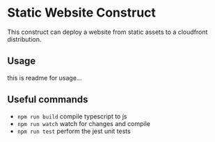 # Static Website Construct

This construct can deploy a website from static assets to a cloudfront distribution.

## Usage

this is readme for usage...

## Useful commands

* `npm run build`   compile typescript to js
* `npm run watch`   watch for changes and compile
* `npm run test`    perform the jest unit tests
